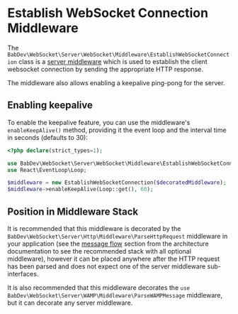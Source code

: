 # Establish WebSocket Connection Middleware

The `BabDev\WebSocket\Server\WebSocket\Middleware\EstablishWebSocketConnection` class is a [server middleware](/open-source/packages/websocket-server/docs/1.x/middleware) which is used to establish the client websocket connection by sending the appropriate HTTP response.

The middleware also allows enabling a keepalive ping-pong for the server.

## Enabling keepalive

To enable the keepalive feature, you can use the middleware's `enableKeepAlive()` method, providing it the event loop and the interval time in seconds (defaults to 30):

```php
<?php declare(strict_types=1);

use BabDev\WebSocket\Server\WebSocket\Middleware\EstablishWebSocketConnection;
use React\EventLoop\Loop;

$middleware = new EstablishWebSocketConnection($decoratedMiddleware);
$middleware->enableKeepAlive(Loop::get(), 60);
```

## Position in Middleware Stack

It is recommended that this middleware is decorated by the `BabDev\WebSocket\Server\Http\Middleware\ParseHttpRequest` middleware in your application (see the [message flow](/open-source/packages/websocket-server/docs/1.x/architecture#message-flow) section from the architecture documentation to see the recommended stack with all optional middleware), however it can be placed anywhere after the HTTP request has been parsed and does not expect one of the server middleware sub-interfaces.

It is also recommended that this middleware decorates the `use BabDev\WebSocket\Server\WAMP\Middleware\ParseWAMPMessage` middleware, but it can decorate any server middleware.
